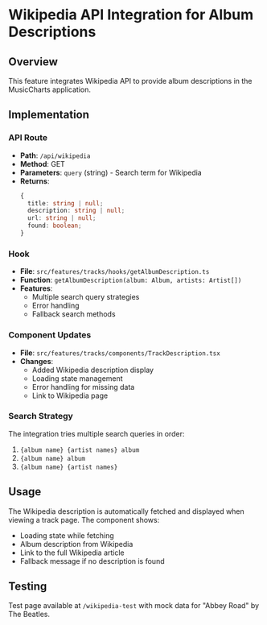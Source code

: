 # Wikipedia API Integration for Album Descriptions

## Overview
This feature integrates Wikipedia API to provide album descriptions in the MusicCharts application.

## Implementation

### API Route
- **Path**: `/api/wikipedia`
- **Method**: GET
- **Parameters**: `query` (string) - Search term for Wikipedia
- **Returns**: 
  ```typescript
  {
    title: string | null;
    description: string | null;
    url: string | null;
    found: boolean;
  }
  ```

### Hook
- **File**: `src/features/tracks/hooks/getAlbumDescription.ts`
- **Function**: `getAlbumDescription(album: Album, artists: Artist[])`
- **Features**:
  - Multiple search query strategies
  - Error handling
  - Fallback search methods

### Component Updates
- **File**: `src/features/tracks/components/TrackDescription.tsx`
- **Changes**:
  - Added Wikipedia description display
  - Loading state management
  - Error handling for missing data
  - Link to Wikipedia page

### Search Strategy
The integration tries multiple search queries in order:
1. `{album name} {artist names} album`
2. `{album name} album`
3. `{album name} {artist names}`

## Usage
The Wikipedia description is automatically fetched and displayed when viewing a track page. The component shows:
- Loading state while fetching
- Album description from Wikipedia
- Link to the full Wikipedia article
- Fallback message if no description is found

## Testing
Test page available at `/wikipedia-test` with mock data for "Abbey Road" by The Beatles.